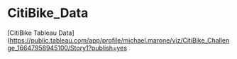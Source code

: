 # CitiBike_Data

[CitiBike Tableau Data](https://public.tableau.com/app/profile/michael.marone/viz/CitiBike_Challenge_16647958945100/Story1?publish=yes
